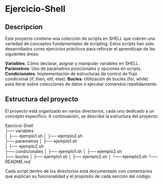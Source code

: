# Ejercicio-Shell

## Descripcion
Este proyecto contiene una colección de scripts en SHELL que cubren una variedad de conceptos fundamentales de scripting. Estos scripts han sido desarrollados como ejercicios prácticos para reforzar el aprendizaje de las siguientes áreas:

**Variables**: Cómo declarar, asignar y manipular variables en SHELL.
**Parámetros**: Uso de parámetros posicionales y opciones en scripts.
**Condicionales**: Implementación de estructuras de control de flujo condicional (if, then, elif, else).
**Bucles**: Utilización de bucles (for, while) para iterar sobre colecciones de datos o ejecutar comandos repetidamente.

## Estructura del proyecto
El proyecto está organizado en varios directorios, cada uno dedicado a un concepto específico. A continuación, se describe la estructura del proyecto:

Ejercicio Shell                                                                                                                                                     
├── variables                                                                                                                                                       
│ ├── ejemplo1.sh                                                                                                                                                   │ ├── ejemplo2.sh                                                                                                                                                   
├── parametros                                                                                                                                                      │ ├── ejemplo1.sh                                                                                                                                                   
│ ├── ejemplo2.sh                                                                                                                                                   
├── condicionales                                                                                                                                                   │ ├── ejemplo1.sh                                                                                                                                                   │ ├── ejemplo2.sh                                                                                                                                                   
├── bucles                                                                                                                                                          │ ├── ejemplo1.sh                                                                                                                                                   │ ├── ejemplo2.sh                                                                                                                                                   │ └── ejemplo3.sh                                                                                                                                                   └── README.md                                                                                                                                                        

Cada script dentro de los directorios está documentado con comentarios que explican su funcionalidad y el propósito de cada sección del código.
